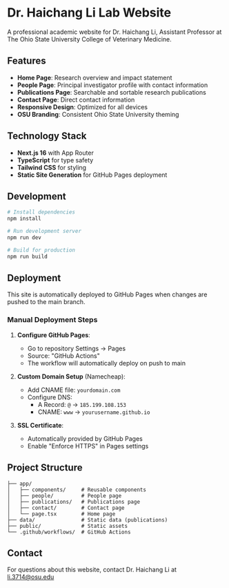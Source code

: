 # Dr. Haichang Li Lab Website

A professional academic website for Dr. Haichang Li, Assistant Professor at The Ohio State University College of Veterinary Medicine.

## Features

- **Home Page**: Research overview and impact statement
- **People Page**: Principal investigator profile with contact information
- **Publications Page**: Searchable and sortable research publications
- **Contact Page**: Direct contact information
- **Responsive Design**: Optimized for all devices
- **OSU Branding**: Consistent Ohio State University theming

## Technology Stack

- **Next.js 16** with App Router
- **TypeScript** for type safety
- **Tailwind CSS** for styling
- **Static Site Generation** for GitHub Pages deployment

## Development

```bash
# Install dependencies
npm install

# Run development server
npm run dev

# Build for production
npm run build
```

## Deployment

This site is automatically deployed to GitHub Pages when changes are pushed to the main branch.

### Manual Deployment Steps

1. **Configure GitHub Pages**:
   - Go to repository Settings → Pages
   - Source: "GitHub Actions"
   - The workflow will automatically deploy on push to main

2. **Custom Domain Setup** (Namecheap):
   - Add CNAME file: `yourdomain.com`
   - Configure DNS:
     - A Record: `@` → `185.199.108.153`
     - CNAME: `www` → `yourusername.github.io`

3. **SSL Certificate**:
   - Automatically provided by GitHub Pages
   - Enable "Enforce HTTPS" in Pages settings

## Project Structure

```
├── app/
│   ├── components/     # Reusable components
│   ├── people/         # People page
│   ├── publications/   # Publications page
│   ├── contact/        # Contact page
│   └── page.tsx        # Home page
├── data/               # Static data (publications)
├── public/             # Static assets
└── .github/workflows/  # GitHub Actions
```

## Contact

For questions about this website, contact Dr. Haichang Li at li.3714@osu.edu